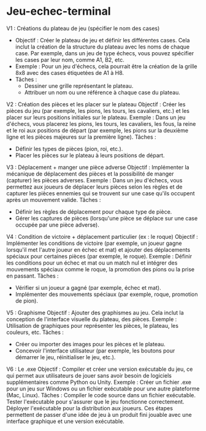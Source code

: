 # Jeu-echec-terminal
V1 : Créations du plateau de jeu (spécifier le nom des cases)
- Objectif : Créer le plateau de jeu et définir les différentes cases. Cela inclut la création de la structure du plateau avec les noms de chaque case. Par exemple, dans un jeu de type échecs, vous pouvez spécifier les cases par leur nom, comme A1, B2, etc.
- Exemple : Pour un jeu d'échecs, cela pourrait être la création de la grille 8x8 avec des cases étiquetées de A1 à H8.
- Tâches :
  - Dessiner une grille représentant le plateau.
  - Attribuer un nom ou une référence à chaque case du plateau.



V2 : Création des pièces et les placer sur le plateau
Objectif : Créer les pièces du jeu (par exemple, les pions, les tours, les cavaliers, etc.) et les placer sur leurs positions initiales sur le plateau.
Exemple : Dans un jeu d'échecs, vous placerez les pions, les tours, les cavaliers, les fous, la reine et le roi aux positions de départ (par exemple, les pions sur la deuxième ligne et les pièces majeures sur la première ligne).
Tâches :
- Définir les types de pièces (pion, roi, etc.).
- Placer les pièces sur le plateau à leurs positions de départ.



V3 : Déplacement + manger une pièce adverse
Objectif : Implémenter la mécanique de déplacement des pièces et la possibilité de manger (capturer) les pièces adverses.
Exemple : Dans un jeu d'échecs, vous permettez aux joueurs de déplacer leurs pièces selon les règles et de capturer les pièces ennemies qui se trouvent sur une case qu'ils occupent après un mouvement valide.
Tâches :
- Définir les règles de déplacement pour chaque type de pièce.
- Gérer les captures de pièces (lorsqu'une pièce se déplace sur une case occupée par une pièce adverse).




V4 : Condition de victoire + déplacement particulier (ex : le roque)
Objectif : Implémenter les conditions de victoire (par exemple, un joueur gagne lorsqu'il met l'autre joueur en échec et mat) et ajouter des déplacements spéciaux pour certaines pièces (par exemple, le roque).
Exemple : Définir les conditions pour un échec et mat ou un match nul et intégrer des mouvements spéciaux comme le roque, la promotion des pions ou la prise en passant.
Tâches :
- Vérifier si un joueur a gagné (par exemple, échec et mat).
- Implémenter des mouvements spéciaux (par exemple, roque, promotion de pion).



V5 : Graphisme
Objectif : Ajouter des graphismes au jeu. Cela inclut la conception de l'interface visuelle du plateau, des pièces.
Exemple : Utilisation de graphiques pour représenter les pièces, le plateau, les couleurs, etc.
Tâches :
- Créer ou importer des images pour les pièces et le plateau.
- Concevoir l'interface utilisateur (par exemple, les boutons pour démarrer le jeu, réinitialiser le jeu, etc.).



V6 : Le .exe
Objectif : Compiler et créer une version exécutable du jeu, ce qui permet aux utilisateurs de jouer sans avoir besoin de logiciels supplémentaires comme Python ou Unity.
Exemple : Créer un fichier .exe pour un jeu sur Windows ou un fichier exécutable pour une autre plateforme (Mac, Linux).
Tâches :
Compiler le code source dans un fichier exécutable.
Tester l'exécutable pour s'assurer que le jeu fonctionne correctement.
Déployer l'exécutable pour la distribution aux joueurs.
Ces étapes permettent de passer d'une idée de jeu à un produit fini jouable avec une interface graphique et une version exécutable.
